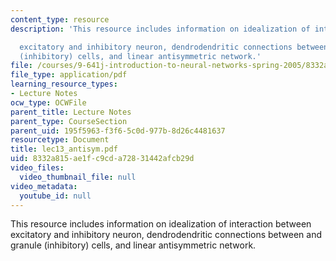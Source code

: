 ```yaml
---
content_type: resource
description: 'This resource includes information on idealization of interaction between

  excitatory and inhibitory neuron, dendrodendritic connections between and granule
  (inhibitory) cells, and linear antisymmetric network.'
file: /courses/9-641j-introduction-to-neural-networks-spring-2005/8332a815ae1fc9cda72831442afcb29d_lec13_antisym.pdf
file_type: application/pdf
learning_resource_types:
- Lecture Notes
ocw_type: OCWFile
parent_title: Lecture Notes
parent_type: CourseSection
parent_uid: 195f5963-f3f6-5c0d-977b-8d26c4481637
resourcetype: Document
title: lec13_antisym.pdf
uid: 8332a815-ae1f-c9cd-a728-31442afcb29d
video_files:
  video_thumbnail_file: null
video_metadata:
  youtube_id: null
---
```

This resource includes information on idealization of interaction between
excitatory and inhibitory neuron, dendrodendritic connections between and granule (inhibitory) cells, and linear antisymmetric network.

